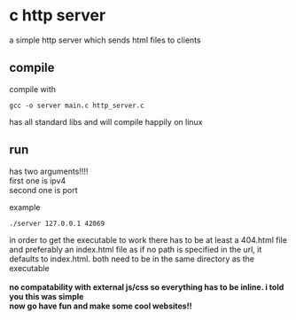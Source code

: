 # c http server

a simple http server which sends html files to clients
## compile 
compile with

```
gcc -o server main.c http_server.c
```
has all standard libs and will compile happily on linux
## run 
has two arguments!!!!<br>
first one is ipv4<br>
second one is port<br>

example
```
./server 127.0.0.1 42069
```
in order to get the executable to work there has to be at least a 404.html file and preferably an index.html file as if no path is specified in the url, it defaults to index.html. both need to be in the same directory as the executable
<br><br>
<b>no compatability with external js/css so everything has to be inline. i told you this was simple<b>
<br>now go have fun and make some cool websites!!